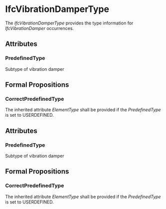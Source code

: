 # IfcVibrationDamperType

The _IfcVibrationDamperType_ provides the type information for _IfcVibrationDamper_ occurrences.

## Attributes

### PredefinedType
Subtype of vibration damper

## Formal Propositions

### CorrectPredefinedType
The inherited attribute _ElementType_ shall be provided if the _PredefinedType_ is set to USERDEFINED.

## Attributes

### PredefinedType
Subtype of vibration damper

## Formal Propositions

### CorrectPredefinedType
The inherited attribute _ElementType_ shall be provided if the _PredefinedType_ is set to USERDEFINED.
